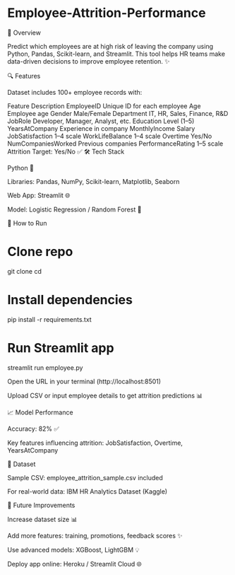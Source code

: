 # Employee-Attrition-Performance
📌 Overview

Predict which employees are at high risk of leaving the company using Python, Pandas, Scikit-learn, and Streamlit.
This tool helps HR teams make data-driven decisions to improve employee retention. ✨

🔍 Features

Dataset includes 100+ employee records with:

Feature	Description
EmployeeID	Unique ID for each employee
Age	Employee age
Gender	Male/Female
Department	IT, HR, Sales, Finance, R&D
JobRole	Developer, Manager, Analyst, etc.
Education	Level (1–5)
YearsAtCompany	Experience in company
MonthlyIncome	Salary
JobSatisfaction	1–4 scale
WorkLifeBalance	1–4 scale
Overtime	Yes/No
NumCompaniesWorked	Previous companies
PerformanceRating	1–5 scale
Attrition	Target: Yes/No ✅
🛠 Tech Stack

Python 🐍

Libraries: Pandas, NumPy, Scikit-learn, Matplotlib, Seaborn

Web App: Streamlit 🌐

Model: Logistic Regression / Random Forest 🌲

🚀 How to Run
# Clone repo
git clone <repo-link>
cd <repo-folder>

# Install dependencies
pip install -r requirements.txt

# Run Streamlit app
streamlit run employee.py


Open the URL in your terminal (http://localhost:8501)

Upload CSV or input employee details to get attrition predictions 📊

📈 Model Performance

Accuracy: 82% ✅

Key features influencing attrition: JobSatisfaction, Overtime, YearsAtCompany

📂 Dataset

Sample CSV: employee_attrition_sample.csv included

For real-world data: IBM HR Analytics Dataset (Kaggle)

📝 Future Improvements

Increase dataset size 📊

Add more features: training, promotions, feedback scores ✨

Use advanced models: XGBoost, LightGBM 💡

Deploy app online: Heroku / Streamlit Cloud 🌐

